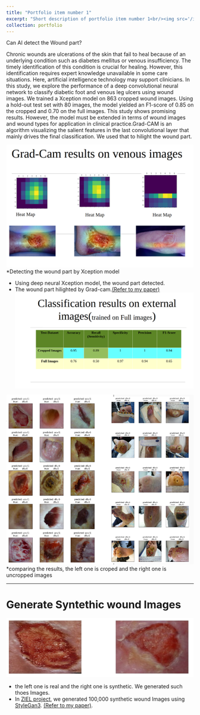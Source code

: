 ```yaml
---
title: "Portfolio item number 1"
excerpt: "Short description of portfolio item number 1<br/><img src='/images/500x300.png'>"
collection: portfolio
---
```

Can AI detect the Wound part?

Chronic wounds are ulcerations of the skin that fail to heal because of an underlying condition such as diabetes mellitus or venous insufficiency. The timely identification of this condition is crucial for healing. However, this identification requires expert knowledge unavailable in some care situations. Here, artificial intelligence technology may support clinicians. In this study, we explore the performance of a deep convolutional neural network to classify diabetic foot and venous leg ulcers using wound images. We trained a Xception model on 863 cropped wound images. Using a hold-out test set with 80 images, the model yielded an F1-score of 0.85 on the cropped and 0.70 on the full images. This study shows promising results. However, the model must be extended in terms of wound images and wound types for application in clinical practice.Grad-CAM is an algorithm visualizing the salient features in the last convolutional layer that mainly drives the final classification. We used that to hilight the wound part.

 ![Real Or Synthetic](/images/grad.png)
         *Detecting the wound part by Xception model 

 - Using deep neural Xception model, the wound part detected.
 - The wound part hilighted by Grad-cam.[(Refer to my paper)](https://pubmed.ncbi.nlm.nih.gov/35773863/)
  ![Real Or Synthetic](/images/table.png)

  ![Real Or Synthetic](/images/compare.png)
    *comparing the results, the left one is croped and the right one is uncropped images
    
 ---

# Generate Syntethic wound Images

![Real Or Synthetic](/images/w6.png)

- the left one is real and the right one is synthetic. We generated such thoes Images.
- In [ZIEL project](https://www.hs-osnabrueck.de/ziel/aktuelles/#c12675179), we generated 100,000 synthetic wound Images using [StyleGan3](https://nvlabs.github.io/stylegan3/). [(Refer to my paper)](https://pubmed.ncbi.nlm.nih.gov/37203538/).

